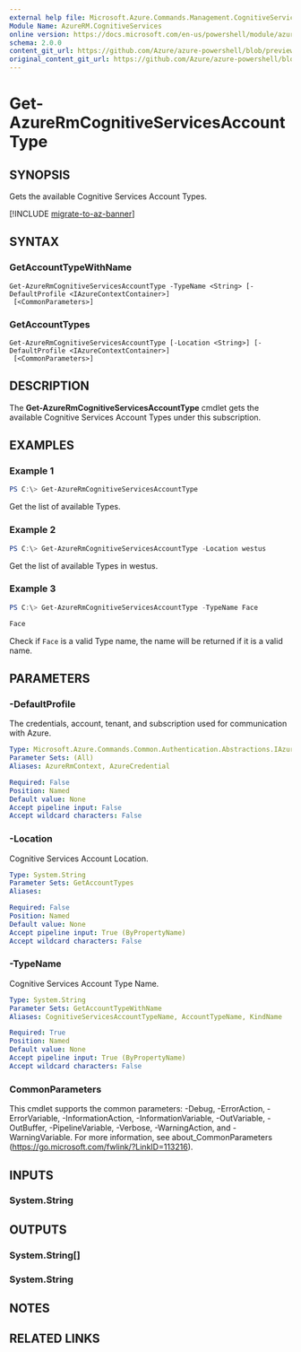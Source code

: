 ```yaml
---
external help file: Microsoft.Azure.Commands.Management.CognitiveServices.dll-Help.xml
Module Name: AzureRM.CognitiveServices
online version: https://docs.microsoft.com/en-us/powershell/module/azurerm.cognitiveservices/get-azurermcognitiveservicesaccounttype
schema: 2.0.0
content_git_url: https://github.com/Azure/azure-powershell/blob/preview/src/ResourceManager/CognitiveServices/Commands.Management.CognitiveServices/help/Get-AzureRmCognitiveServicesAccountType.md
original_content_git_url: https://github.com/Azure/azure-powershell/blob/preview/src/ResourceManager/CognitiveServices/Commands.Management.CognitiveServices/help/Get-AzureRmCognitiveServicesAccountType.md
---
```


# Get-AzureRmCognitiveServicesAccountType

## SYNOPSIS
Gets the available Cognitive Services Account Types.

[!INCLUDE [migrate-to-az-banner](../../includes/migrate-to-az-banner.md)]

## SYNTAX

### GetAccountTypeWithName
```
Get-AzureRmCognitiveServicesAccountType -TypeName <String> [-DefaultProfile <IAzureContextContainer>]
 [<CommonParameters>]
```

### GetAccountTypes
```
Get-AzureRmCognitiveServicesAccountType [-Location <String>] [-DefaultProfile <IAzureContextContainer>]
 [<CommonParameters>]
```

## DESCRIPTION
The **Get-AzureRmCognitiveServicesAccountType** cmdlet gets the available Cognitive Services Account Types under this subscription.

## EXAMPLES

### Example 1
```powershell
PS C:\> Get-AzureRmCognitiveServicesAccountType
```

Get the list of available Types.

### Example 2
```powershell
PS C:\> Get-AzureRmCognitiveServicesAccountType -Location westus
```

Get the list of available Types in westus.

### Example 3
```powershell
PS C:\> Get-AzureRmCognitiveServicesAccountType -TypeName Face

Face
```

Check if `Face` is a valid Type name, the name will be returned if it is a valid name.

## PARAMETERS

### -DefaultProfile
The credentials, account, tenant, and subscription used for communication with Azure.

```yaml
Type: Microsoft.Azure.Commands.Common.Authentication.Abstractions.IAzureContextContainer
Parameter Sets: (All)
Aliases: AzureRmContext, AzureCredential

Required: False
Position: Named
Default value: None
Accept pipeline input: False
Accept wildcard characters: False
```

### -Location
Cognitive Services Account Location.

```yaml
Type: System.String
Parameter Sets: GetAccountTypes
Aliases:

Required: False
Position: Named
Default value: None
Accept pipeline input: True (ByPropertyName)
Accept wildcard characters: False
```

### -TypeName
Cognitive Services Account Type Name.

```yaml
Type: System.String
Parameter Sets: GetAccountTypeWithName
Aliases: CognitiveServicesAccountTypeName, AccountTypeName, KindName

Required: True
Position: Named
Default value: None
Accept pipeline input: True (ByPropertyName)
Accept wildcard characters: False
```

### CommonParameters
This cmdlet supports the common parameters: -Debug, -ErrorAction, -ErrorVariable, -InformationAction, -InformationVariable, -OutVariable, -OutBuffer, -PipelineVariable, -Verbose, -WarningAction, and -WarningVariable. For more information, see about_CommonParameters (https://go.microsoft.com/fwlink/?LinkID=113216).

## INPUTS

### System.String

## OUTPUTS

### System.String[]

### System.String

## NOTES

## RELATED LINKS
